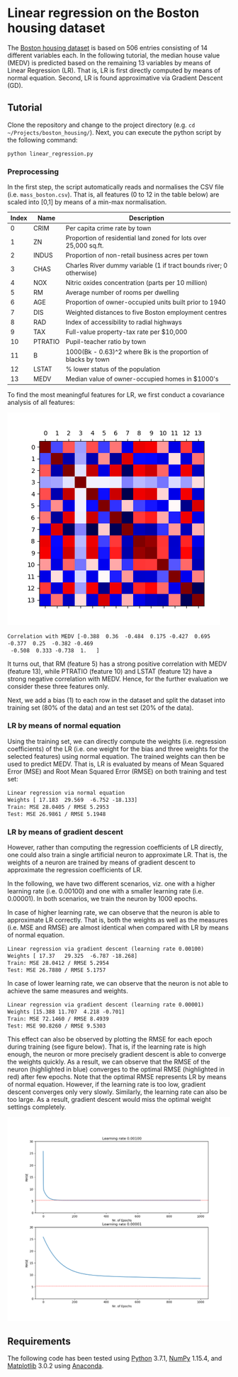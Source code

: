 # Linear regression on the Boston housing dataset

The [Boston housing dataset](https://www.cs.toronto.edu/~delve/data/boston/bostonDetail.html) is based on 506 entries 
consisting of 14 different variables each. In the following tutorial, the median house value (MEDV) is predicted based on
the remaining 13 variables by means of Linear Regression (LR). That is, LR is first directly computed by means of normal 
equation. Second, LR is found approximative via Gradient Descent (GD).

## Tutorial

Clone the repository and change to the project directory (e.g. `cd ~/Projects/boston_housing/`). Next, you can execute 
the python script by the following command:

```
python linear_regression.py 
```

### Preprocessing 

In the first step, the script automatically reads and normalises the CSV file (i.e. `mass_boston.csv`). That is, all 
features (0 to 12 in the table below) are scaled into [0,1] by means of a min-max normalisation.

Index | Name    | Description
----- | --------|--------------
0     | CRIM    | Per capita crime rate by town
1     | ZN      | Proportion of residential land zoned for lots over 25,000 sq.ft.
2     | INDUS   | Proportion of non-retail business acres per town
3     | CHAS    | Charles River dummy variable (1 if tract bounds river; 0 otherwise)
4     | NOX     | Nitric oxides concentration (parts per 10 million)
5     | RM      | Average number of rooms per dwelling
6     | AGE     | Proportion of owner-occupied units built prior to 1940
7     | DIS     | Weighted distances to five Boston employment centres
8     | RAD     | Index of accessibility to radial highways
9     | TAX     | Full-value property-tax rate per $10,000
10    | PTRATIO | Pupil-teacher ratio by town 
11    | B       | 1000(Bk - 0.63)^2 where Bk is the proportion of blacks by town
12    | LSTAT   | % lower status of the population
13    | MEDV    | Median value of owner-occupied homes in $1000's

To find the most meaningful features for LR, we first conduct a covariance analysis of all features:

![Covariance Matrix](imgs/covariance_matrix.png)

```
Correlation with MEDV [-0.388  0.36  -0.484  0.175 -0.427  0.695 -0.377  0.25  -0.382 -0.469
 -0.508  0.333 -0.738  1.   ]
```

It turns out, that RM (feature 5) has a strong positive correlation with MEDV (feature 13), while PTRATIO (feature 10) 
and LSTAT (feature 12) have a strong negative correlation with MEDV. Hence, for the further evaluation we consider 
these three features only.

Next, we add a bias (1) to each row in the dataset and split the dataset into training set (80% of the data) and 
an test set (20% of the data).

### LR by means of normal equation

Using the training set, we can directly compute the weights (i.e. regression coefficients) of the LR (i.e. one 
weight for the bias and three weights for the selected features) using normal equation. The trained weights can then 
be used to predict MEDV. That is, LR is evaluated by means of Mean Squared Error (MSE) and Root Mean Squared Error 
(RMSE) on both training and test set:

```
Linear regression via normal equation
Weights [ 17.183  29.569  -6.752 -18.133]
Train: MSE 28.0405 / RMSE 5.2953
Test: MSE 26.9861 / RMSE 5.1948
```

### LR by means of gradient descent

However, rather than computing the regression coefficients of LR directly, one could also train a single artificial 
neuron to approximate LR. That is, the weights of a neuron are trained by means of gradient descent to approximate 
the regression coefficients of LR.

In the following, we have two different scenarios, viz. one with a higher learning rate (i.e. 0.00100) and one with 
a smaller learning rate (i.e. 0.00001). In both scenarios, we train the neuron by 1000 epochs.

In case of higher learning rate, we can observe that the neuron is able to approximate LR correctly. That is, both 
the weights as well as the measures (i.e. MSE and RMSE) are almost identical when compared with LR by means of normal 
equation.

```
Linear regression via gradient descent (learning rate 0.00100)
Weights [ 17.37   29.325  -6.787 -18.268]
Train: MSE 28.0412 / RMSE 5.2954
Test: MSE 26.7880 / RMSE 5.1757
```

In case of lower learning rate, we can observe that the neuron is not able to achieve the same measures and weights.

```
Linear regression via gradient descent (learning rate 0.00001)
Weights [15.388 11.707  4.218 -0.701]
Train: MSE 72.1460 / RMSE 8.4939
Test: MSE 90.8260 / RMSE 9.5303
```

This effect can also be observed by plotting the RMSE for each epoch during training (see figure below). That is, if 
the learning rate is high enough, the neuron or more precisely gradient descent is able to converge the weights quickly. 
As a result, we can observe that the RMSE of the neuron (highlighted in blue) converges to the optimal RMSE 
(highlighted in red) after few epochs. Note that the optimal RMSE represents LR by means of normal equation. However, 
if the learning rate is too low, gradient descent converges only very slowly. Similarly, the learning rate can also be 
too large. As a result, gradient descent would miss the optimal weight settings completely.

![RMSE_EPOCH](imgs/rmse_epoch.png)

## Requirements

The following code has been tested using [Python](https://www.python.org/) 3.7.1, [NumPy](https://www.numpy.org/) 1.15.4, 
and [Matplotlib](https://matplotlib.org/) 3.0.2 using [Anaconda](https://www.anaconda.com/distribution/#download-section).
